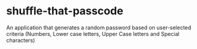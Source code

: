 # shuffle-that-passcode
An application that generates a random password based on user-selected criteria (Numbers, Lower case letters, Upper Case letters and Special characters)
